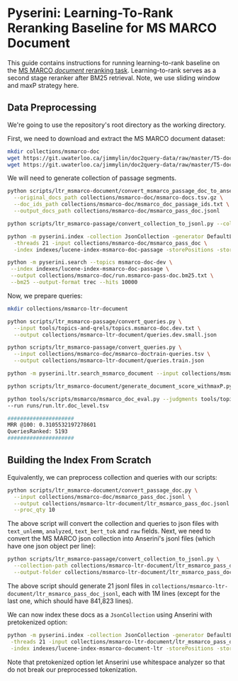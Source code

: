# Pyserini: Learning-To-Rank Reranking Baseline for MS MARCO Document

This guide contains instructions for running learning-to-rank baseline on the [MS MARCO *document* reranking task](https://microsoft.github.io/msmarco/).
Learning-to-rank serves as a second stage reranker after BM25 retrieval.
Note, we use sliding window and maxP strategy here.

## Data Preprocessing

We're going to use the repository's root directory as the working directory. 

First, we need to download and extract the MS MARCO document dataset:

```bash
mkdir collections/msmarco-doc
wget https://git.uwaterloo.ca/jimmylin/doc2query-data/raw/master/T5-doc/msmarco-docs.tsv.gz -P collections/msmarco-doc
wget https://git.uwaterloo.ca/jimmylin/doc2query-data/raw/master/T5-doc/msmarco_doc_passage_ids.txt -P collections/msmarco-doc
```

We will need to generate collection of passage segments.
```bash
python scripts/ltr_msmarco-document/convert_msmarco_passage_doc_to_anserini.py \
  --original_docs_path collections/msmarco-doc/msmarco-docs.tsv.gz \
  --doc_ids_path collections/msmarco-doc/msmarco_doc_passage_ids.txt \
  --output_docs_path collections/msmarco-doc/msmarco_pass_doc.jsonl
```

```bash
python scripts/ltr_msmarco-passage/convert_collection_to_jsonl.py --collection-path collections/msmarco-doc/msmarco_pass_doc.jsonl --output-folder collections/msmarco-doc/msmarco_pass_doc/

python -m pyserini.index -collection JsonCollection -generator DefaultLuceneDocumentGenerator \
  -threads 21 -input collections/msmarco-doc/msmarco_pass_doc \
  -index indexes/lucene-index-msmarco-doc-passage -storePositions -storeDocvectors -storeRaw 

python -m pyserini.search --topics msmarco-doc-dev \
 --index indexes/lucene-index-msmarco-doc-passage \
 --output collections/msmarco-doc/run.msmarco-pass-doc.bm25.txt \
 --bm25 --output-format trec --hits 10000 
```

Now, we prepare queries:
```bash
mkdir collections/msmarco-ltr-document

python scripts/ltr_msmarco-passage/convert_queries.py \
  --input tools/topics-and-qrels/topics.msmarco-doc.dev.txt \
  --output collections/msmarco-ltr-document/queries.dev.small.json

python scripts/ltr_msmarco-passage/convert_queries.py \
  --input collections/msmarco-doc/msmarco-doctrain-queries.tsv \
  --output collections/msmarco-ltr-document/queries.train.json
```

```bash
python -m pyserini.ltr.search_msmarco_document --input collections/msmarco-doc/run.msmarco-pass-doc.bm25.txt --input-format tsv   --model runs/msmarco-passage-ltr-mrr-v1   --index indexes/lucene-index-msmarco-document-ltr/ --output runs/run.ltr.doc-pas.trec

python scripts/ltr_msmarco-document/generate_document_score_withmaxP.py --input runs/run.ltr.doc-pas.trec --output runs/run.ltr.doc_level.tsv
```

```bash
python tools/scripts/msmarco/msmarco_doc_eval.py --judgments tools/topics-and-qrels/qrels.msmarco-doc.dev.txt \
--run runs/run.ltr.doc_level.tsv

```
```bash
#####################
MRR @100: 0.3105532197278601
QueriesRanked: 5193
#####################
```

## Building the Index From Scratch

Equivalently, we can preprocess collection and queries with our scripts:

```bash
python scripts/ltr_msmarco-document/convert_passage_doc.py \
  --input collections/msmarco-doc/msmarco_pass_doc.jsonl \
  --output collections/msmarco-ltr-document/ltr_msmarco_pass_doc.jsonl \
  --proc_qty 10
```

The above script will convert the collection and queries to json files with `text_unlemm`, `analyzed`, `text_bert_tok` and `raw` fields.
Next, we need to convert the MS MARCO json collection into Anserini's jsonl files (which have one json object per line):

```bash
python scripts/ltr_msmarco-passage/convert_collection_to_jsonl.py \
  --collection-path collections/msmarco-ltr-document/ltr_msmarco_pass_doc.jsonl \
  --output-folder collections/msmarco-ltr-document/ltr_msmarco_pass_doc_jsonl  
```
The above script should generate 21 jsonl files in `collections/msmarco-ltr-document/ltr_msmarco_pass_doc_jsonl`, each with 1M lines (except for the last one, which should have 841,823 lines).

We can now index these docs as a `JsonCollection` using Anserini with pretokenized option:

```bash
python -m pyserini.index -collection JsonCollection -generator DefaultLuceneDocumentGenerator \
 -threads 21 -input collections/msmarco-ltr-document/ltr_msmarco_pass_doc_jsonl  \
 -index indexes/lucene-index-msmarco-document-ltr -storePositions -storeDocvectors -storeRaw -pretokenized
```

Note that pretokenized option let Anserini use whitespace analyzer so that do not break our preprocessed tokenization.
